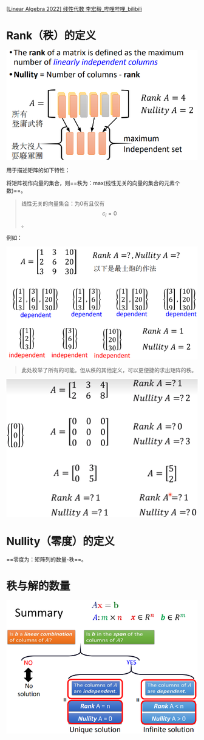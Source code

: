 [[Linear Algebra 2022\] 线性代数 李宏毅_哔哩哔哩_bilibili](https://www.bilibili.com/video/BV16q4y1e7Cm?p=17&spm_id_from=pageDriver&vd_source=be746efb77e979ca275e4f65f2d8cda3)

# Rank（秩）的定义

![image-20220809203430301](Rank%20&%20Nullity.assets/image-20220809203430301.png)



用于描述矩阵的如下特性：

将矩阵视作向量的集合，则==秩为：max(线性无关的向量的集合的元素个数)==。

> 线性无关的向量集合：为0有且仅有$$c_i=0$$。





例如：

![image-20220809204250290](Rank%20&%20Nullity.assets/image-20220809204250290.png)

> 此处枚举了所有的可能。但从秩的其他定义，可以更便捷的求出矩阵的秩。



![image-20220809210209073](Rank%20&%20Nullity.assets/image-20220809210209073.png)





# Nullity（零度）的定义

==零度为：矩阵列的数量-秩==。





# 秩与解的数量

![image-20220809210259412](Rank%20&%20Nullity.assets/image-20220809210259412.png)









